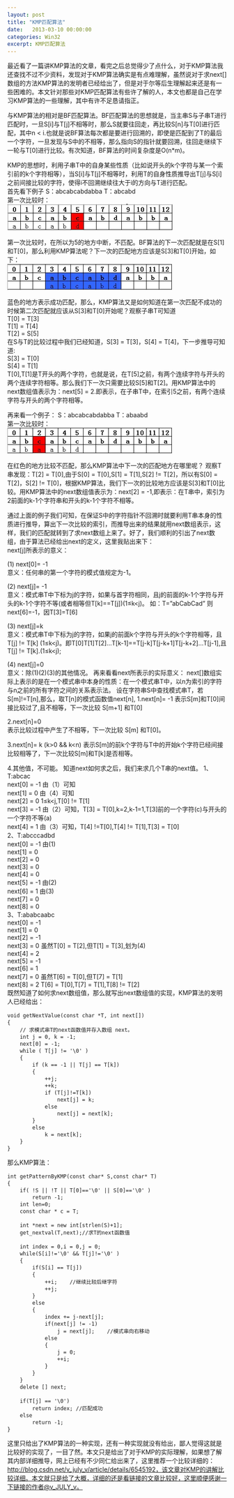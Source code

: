 ```yaml
---
layout: post
title: "KMP匹配算法"
date:   2013-03-10 00:00:00
categories: Win32
excerpt: KMP匹配算法
---
```


最近看了一篇讲KMP算法的文章，看完之后总觉得少了点什么，对于KMP算法我还查找不过不少资料，发现对于KMP算法确实是有点难理解，虽然说对于求next[]数组的方法KMP算法的发明者已经给出了，但是对于尔等后生理解起来还是有一些困难的。本文针对那些对KMP匹配算法有些许了解的人，本文也都是自己在学习KMP算法的一些理解，其中有许不足恳请指正。

与KMP算法的相对是BF匹配算法。BF匹配算法的思想就是，当主串S与子串T进行匹配时，一旦S[i]与T[j]不相等时，那么S就要往回走，再比较S[n]与T[0]进行匹配，其中n < i.也就是说BF算法每次都是要进行回溯的，即使是匹配到了T的最后一个字符，一旦发现与S中的不相等，那么指向S的指针就要回溯，往回走继续下一轮与T[0]进行比较。有次知道，BF算法的时间复杂度是O(n*m)。

KMP的思想时，利用子串T中的自身某些性质（比如说开头的k个字符与某一个索引前的k个字符相等），当S[i]与T[j]不相等时，利用T的自身性质推导出T[j]与S[i]之前间接比较的字符，使得i不回溯继续往大于i的方向与T进行匹配。  
首先看下例子
S：abcabcabdabba     T：abcabd  
第一次比较时：  
![alt text](/img/2013-03-10-1.jpg)  

第一次比较时，在所以为5的地方中断，不匹配。BF算法的下一次匹配就是在S[1]和T[0]，那么利用KMP算法呢？下一次的匹配地方应该是S[3]和T[0]开始，如下：  
![alt text](/img/2013-03-10-2.jpg)  

蓝色的地方表示成功匹配，那么，KMP算法又是如何知道在第一次匹配不成功的时候第二次匹配就应该从S[3]和T[0]开始呢？观察子串T可知道  
T[0] = T[3]  
T[1] = T[4]  
T[2] = S[5]  
在S与T的比较过程中我们已经知道，S[3] = T[3]，S[4] = T[4]，下一步推导可知道:  
S[3] = T[0]  
S[4] = T[1]  
T[0],T[1]是T开头的两个字符，也就是说，在T[5]之前，有两个连续字符与开头的两个连续字符相等。那么我们下一次只需要比较S[5]和T[2]。用KMP算法中的next数组值表示为：next[5] = 2.即表示，在子串T中，在索引5之前，有两个连续字符与开头的两个字符相等。  

再来看一个例子：
S：abcabcabdabba     T：abaabd  
第一次比较时：  
![alt text](/img/2013-03-10-3.jpg) 
 
在红色的地方比较不匹配，那么KMP算法中下一次的匹配地方在哪里呢？
观察T串发现：T[2] = T[0],由于S[0] = T[0],S[1] = T[1],S[2] != T[2]，所以有S[0] = T[2]，S[2] != T[0]，根据KMP算法，我们下一次的比较地方应该是S[3]和T[0]比较。用KMP算法中的next数组值表示为：next[2] = -1,即表示：在T串中，索引为2前面的k-1个字符串和开头的k-1个字符不相等。  

通过上面的例子我们可知，在保证S中的字符指针不回溯时就要利用T串本身的性质进行推导，算出下一次比较的索引，而推导出来的结果就用next数组表示，这样，我们的匹配就转到了求next数组上来了。好了，我们顺利的引出了next数组，由于算法已经给出next的定义，这里我贴出来下：  
next[j]所表示的意义：

(1) next[0]= -1   
意义：任何串的第一个字符的模式值规定为-1。

(2) next[j]= -1   
意义：模式串T中下标为j的字符，如果与首字符相同，且j的前面的k-1个字符与开头的k-1个字符不等(或者相等但T[k]==T[j])(1≤k<j)。
如：T=”abCabCad” 则 next[6]=-1，因T[3]=T[6]

(3) next[j]=k    
意义：模式串T中下标为j的字符，如果j的前面k个字符与开头的k个字符相等，且T[j] != T[k] (1≤k<j)。即T[0]T[1]T[2]...T[k-1]==T[j-k]T[j-k+1]T[j-k+2]…T[j-1],且T[j] != T[k].(1≤k<j);

(4) next[j]=0   
意义：除(1)(2)(3)的其他情况。
再来看看next所表示的实际意义：
next[]数组实际上表示的是在一个模式串中本身的性质：在一个模式串T中，以n为索引的字符与n之前的所有字符之间的关系表示法。
设在字符串S中查找模式串T，若S[m]!=T[n],那么，取T[n]的模式函数值next[n],
1.next[n]= -1 
表示S[m]和T[0]间接比较过了,且不相等，下一次比较 S[m+1] 和T[0]

2.next[n]=0   
表示比较过程中产生了不相等，下一次比较 S[m] 和T[0]。

3.next[n]= k  (k>0 && k<n)
表示S[m]的前k个字符与T中的开始k个字符已经间接比较相等了，下一次比较S[m]和T[k]是否相等。

4.其他值，不可能。
知道next如何求之后，我们来求几个T串的next值。
1、T:abcac  
next[0] = -1 由（1）可知  
next[1] = 0 由（4）可知  
next[2] = 0 1≤k<j,T[0] != T[1]  
next[3] = -1 由（2）可知，T[3] = T[0],k=2,k-1=1,T[3]前的一个字符(c)与开头的一个字符不等(a)  
next[4] = 1 由（3）可知，T[4] !=T[0],T[4] != T[1],T[3] = T[0]  
2、T:abcccadbd  
next[0] = -1 由(1)  
next[1] = 0  
next[2] = 0  
next[3] = 0  
next[4] = 0  
next[5] = -1 由(2)  
next[6] = 1 由(3)  
next[7] = 0  
next[8] = 0  
3、T:ababcaabc  
next[0] = -1  
next[1] = 0  
next[2] = -1  
next[3] = 0 虽然T[0] = T[2],但T[1] = T[3],划为(4)  
next[4] = 2  
next[5] = -1  
next[6] = 1  
next[7] = 0 虽然T[6] = T[0],但T[7] = T[1]  
next[8] = 2 T[6] = T[0],T[7] = T[1],T[8] != T[2]  
既然知道了如何求next数组值，那么就写出next数组值的实现，KMP算法的发明人已经给出：

    void getNextValue(const char *T, int next[])   
    {   
        // 求模式串T的next函数值并存入数组 next。  
        int j = 0, k = -1;   
        next[0] = -1;   
        while ( T[j] != '\0' )   
        {   
            if (k == -1 || T[j] == T[k])   
            {   
                ++j;   
                ++k;   
                if (T[j]!=T[k])   
                    next[j] = k;   
                else   
                    next[j] = next[k];   
            }  
            else   
                k = next[k];   
        }  
    }  

那么KMP算法：

    int getPatternByKMP(const char* S,const char* T)   
    {   
        if( !S || !T || T[0]=='\0' || S[0]=='\0' )  
            return -1;  
        int len=0;   
        const char * c = T;   
       
        int *next = new int[strlen(S)+1];  
        get_nextval(T,next);//求T的next函数值  
          
        int index = 0,i = 0,j = 0;   
        while(S[i]!='\0' && T[j]!='\0' )   
        {   
            if(S[i] == T[j])   
            {   
                ++i;    //继续比较后继字符  
                ++j;   
            }   
            else   
            {   
                index += j-next[j];   
                if(next[j] != -1)   
                    j = next[j];    //模式串向右移动  
                else   
                {   
                    j = 0;   
                    ++i;   
                }   
            }   
        }  
        delete [] next;  
      
        if(T[j] == '\0')   
            return index; //匹配成功  
        else   
            return -1;         
    }  

这里只给出了KMP算法的一种实现，还有一种实现就没有给出，鄙人觉得这就是比较好的实现了，一目了然。本文只是给出了对于KMP的实际理解，如果想了解其内部详细推导，网上已经有不少同仁给出来了，这里推荐一个比较详细的：http://blog.csdn.net/v_july_v/article/details/6545192，该文章对KMP的讲解比较详细。本文就只是给了大概，详细的还是看链接的文章比较好，这里顺便感谢一下链接的作者@v_JULY_v。